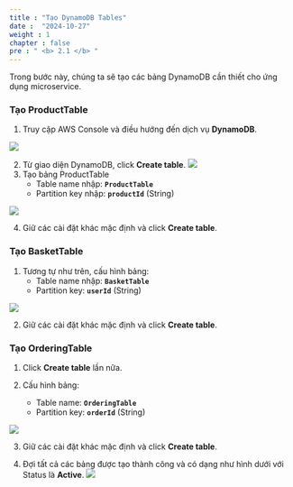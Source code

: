 ```yaml
---
title : "Tạo DynamoDB Tables"
date :  "2024-10-27" 
weight : 1
chapter : false
pre : " <b> 2.1 </b> "
---
```



Trong bước này, chúng ta sẽ tạo các bảng DynamoDB cần thiết cho ứng dụng microservice.

### Tạo ProductTable

1. Truy cập AWS Console và điều hướng đến dịch vụ **DynamoDB**.

![](/images/2-1/01.png?featherlight=false&width=50pc)

2. Từ giao diện DynamoDB, click **Create table**.
![](/images/2-1/02.png?featherlight=false&width=50pc)
3. Tạo bảng ProductTable
   - Table name nhập: **`ProductTable`**
   - Partition key nhập: **`productId`** (String)

![](/images/2-1/03.png?featherlight=false&width=50pc)

4. Giữ các cài đặt khác mặc định và click **Create table**.

### Tạo BasketTable

1. Tương tự như trên, cấu hình bảng:
   - Table name nhập: **`BasketTable`**
   - Partition key: **`userId`** (String)

![](/images/2-1/04.png?featherlight=false&width=50pc)

2. Giữ các cài đặt khác mặc định và click **Create table**.

### Tạo OrderingTable

1. Click **Create table** lần nữa.

2. Cấu hình bảng:
   - Table name: **`OrderingTable`**
   - Partition key: **`orderId`** (String)

![](/images/2-1/05.png?featherlight=false&width=50pc)

3. Giữ các cài đặt khác mặc định và click **Create table**.

4. Đợi tất cả các bảng được tạo thành công và có dạng như hình dưới với Status là **Active**.
![](/images/2-1/06.png?featherlight=false&width=50pc)